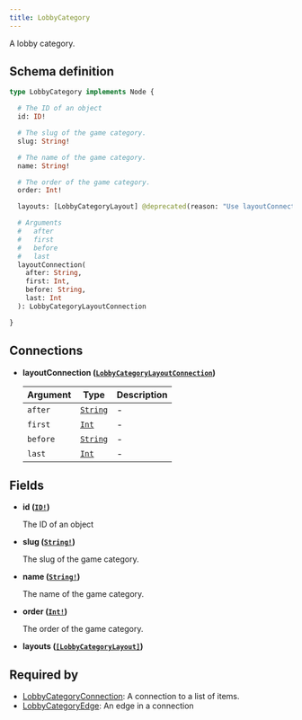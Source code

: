 ```yaml
---
title: LobbyCategory
---
```


A lobby category.

## Schema definition
```graphql
type LobbyCategory implements Node {

  # The ID of an object
  id: ID!

  # The slug of the game category.
  slug: String!

  # The name of the game category.
  name: String!

  # The order of the game category.
  order: Int!

  layouts: [LobbyCategoryLayout] @deprecated(reason: "Use layoutConnection instead for pagination possibilities")

  # Arguments
  #   after
  #   first
  #   before
  #   last
  layoutConnection(
    after: String,
    first: Int,
    before: String,
    last: Int
  ): LobbyCategoryLayoutConnection

}
```

## Connections

* **layoutConnection ([`LobbyCategoryLayoutConnection`](graphql/schema/lobbycategorylayoutconnection.md))**

  Argument | Type | Description
  -------- | ---- | -----------
  `after` | [`String`](graphql/schema/string.md) | -
  `first` | [`Int`](graphql/schema/int.md) | -
  `before` | [`String`](graphql/schema/string.md) | -
  `last` | [`Int`](graphql/schema/int.md) | -


## Fields

* **id ([`ID!`](graphql/schema/id.md))**

  The ID of an object

* **slug ([`String!`](graphql/schema/string.md))**

  The slug of the game category.

* **name ([`String!`](graphql/schema/string.md))**

  The name of the game category.

* **order ([`Int!`](graphql/schema/int.md))**

  The order of the game category.

* **layouts ([`[LobbyCategoryLayout]`](graphql/schema/lobbycategorylayout.md))**



## Required by
* [LobbyCategoryConnection](graphql/schema/lobbycategoryconnection.md): A connection to a list of items.
* [LobbyCategoryEdge](graphql/schema/lobbycategoryedge.md): An edge in a connection
